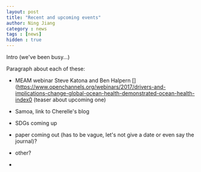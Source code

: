 ```yaml
---
layout: post
title: "Recent and upcoming events"
author: Ning Jiang
category : news 
tags : [news]
hidden : true
---
```


Intro (we've been busy...)

Paragraph about each of these:

- MEAM webinar Steve Katona and Ben Halpern
[](https://www.openchannels.org/webinars/2017/drivers-and-implications-change-global-ocean-health-demonstrated-ocean-health-index0
(teaser about upcoming one)

- Samoa, link to Cherelle's blog

- SDGs coming up

- paper coming out (has to be vague, let's not give a date or even say the journal)?

- other?

- 